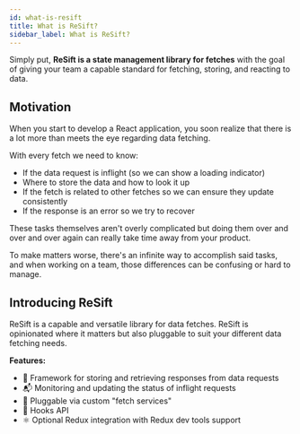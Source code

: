 ```yaml
---
id: what-is-resift
title: What is ReSift?
sidebar_label: What is ReSift?
---
```


Simply put, **ReSift is a state management library for fetches** with the goal of giving your team a capable standard for fetching, storing, and reacting to data.

## Motivation

When you start to develop a React application, you soon realize that there is a lot more than meets the eye regarding data fetching.

With every fetch we need to know:

- If the data request is inflight (so we can show a loading indicator)
- Where to store the data and how to look it up
- If the fetch is related to other fetches so we can ensure they update consistently
- If the response is an error so we try to recover

These tasks themselves aren't overly complicated but doing them over and over and over again can really take time away from your product.

To make matters worse, there's an infinite way to accomplish said tasks, and when working on a team, those differences can be confusing or hard to manage.

## Introducing ReSift

ReSift is a capable and versatile library for data fetches. ReSift is opinionated where it matters but also pluggable to suit your different data fetching needs.

**Features:**

- 💾 Framework for storing and retrieving responses from data requests
- 📬 Monitoring and updating the status of inflight requests
- 🔌 Pluggable via custom "fetch services"
- 🎣 Hooks API
- ⚛️ Optional Redux integration with Redux dev tools support

